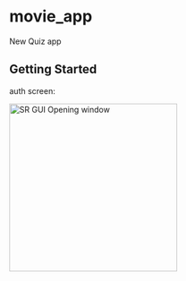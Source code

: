 # movie_app

New Quiz app

## Getting Started


auth screen:

<p align="left">
  <img src="video/task_38.gif" alt="SR GUI Opening window"
       width="300">
</p>

